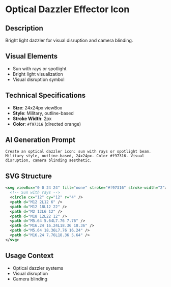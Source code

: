 # Optical Dazzler Effector Icon

## Description

Bright light dazzler for visual disruption and camera blinding.

## Visual Elements

- Sun with rays or spotlight
- Bright light visualization
- Visual disruption symbol

## Technical Specifications

- **Size**: 24x24px viewBox
- **Style**: Military, outline-based
- **Stroke Width**: 2px
- **Color**: `#f97316` (directed orange)

## AI Generation Prompt

```text
Create an optical dazzler icon: sun with rays or spotlight beam. Military style, outline-based, 24x24px. Color #f97316. Visual disruption, camera blinding aesthetic.
```

## SVG Structure

```svg
<svg viewBox="0 0 24 24" fill="none" stroke="#f97316" stroke-width="2">
  <!-- Sun with rays -->
  <circle cx="12" cy="12" r="4" />
  <path d="M12 2L12 6" />
  <path d="M12 18L12 22" />
  <path d="M2 12L6 12" />
  <path d="M18 12L22 12" />
  <path d="M5.64 5.64L7.76 7.76" />
  <path d="M16.24 16.24L18.36 18.36" />
  <path d="M5.64 18.36L7.76 16.24" />
  <path d="M16.24 7.76L18.36 5.64" />
</svg>
```

## Usage Context

- Optical dazzler systems
- Visual disruption
- Camera blinding
